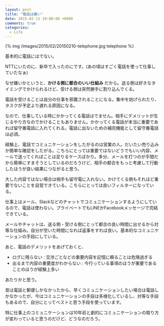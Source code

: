 ```yaml
---
layout: post
title: "電話は嫌い"
date: 2015-02-11 19:00:00 +0900
comments: true
categories: 
  - Life
---
```

{% img /images/2015/02/20150210-telephone.jpg telephone %}

基本的に電話にはでない。

NTTにいたのに、新卒で入ったのにです。(あの頃はすごく電話を使って仕事していたなぁ)

なぜ嫌いかというと、**かける側に都合のいい仕組み** だから。送る側は好きなタイミングでかけられるけど、受ける側は突然勝手に割り込んでくる。

電話を受けることは自分の仕事を邪魔されることになる。集中を妨げられたり、タスクが予定より遅れる原因になる。

なので、仕事している時にかかってくる電話はでません。相手にデメリットが生じるやり方なのでかけることもありません。かかってくる電話が本当に重要であれば留守番電話に入れてくれる。電話に出ないための補完機能として留守番電話は必須。

経験上、電話でコミュニケーションをしたがるのは営業の人。だいたい売り込みか簡単な確認をしたがる。こちらにとっては重要ではないどうでもいい内容、メールで送ってくればことは足りるケースばかり。多分、メールを打つのが手間だから簡単にすまそうとしているのだろうけど、相手の都合をもっと考慮して行動したほうが良い結果につながると思う。

大した内容ではない場合は相手も留守電に入れない。かけてくる側もそれほど重要でないことを自覚できている。こちらにとっては良いフィルターになっている。

仕事上はメール、Slackなどのチャットでコミュニケーションするようにしているので、電話は使わない。プライベートでもLINEかFacebookメッセージで完結できている。

メールやチャットは、送る側・受ける側にとって都合の良い時間に出せるから対等な仕組み。自分が空いた時間になれば返事をすれば良い。基本的なコミュニケーションの手段にしている。

あと、電話のデメリットをあげておくと、

* ログに残らない : 交渉ごとなどの重要内容を記憶に頼ることは危険過ぎる
* 出るまで内容の重要度がわからない : 今行っている事項のほうが重要であることのほうが経験上多い

あたりかと思う。

昔は電話と郵便しかなかったから、早くコミュニケーションしたい場合は電話しかなかったが、今はコミュニケーションの手段は多様化しているし、対等な手段もあるので、自分にとってベストと思う手段を使っています。

特に仕事上のコミュニケーションは10年前と劇的にコミュニケーションの取り方が変わっていると思うのだけど、どうなのだろう。